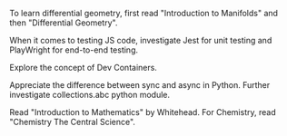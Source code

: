 To learn differential geometry, first read "Introduction to Manifolds" and then "Differential Geometry".

When it comes to testing JS code, investigate Jest for unit testing and PlayWright for end-to-end testing.

Explore the concept of Dev Containers.

Appreciate the difference between sync and async in Python.
Further investigate collections.abc python module.

Read "Introduction to Mathematics" by Whitehead.
For Chemistry, read "Chemistry The Central Science".
